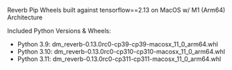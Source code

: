 Reverb Pip Wheels built against tensorflow==2.13 on MacOS w/ M1 (Arm64) Architecture

Included Python Versions & Wheels:

- Python 3.9: dm_reverb-0.13.0rc0-cp39-cp39-macosx_11_0_arm64.whl
- Python 3.10: dm_reverb-0.13.0rc0-cp310-cp310-macosx_11_0_arm64.whl
- Python 3.11: dm_reverb-0.13.0rc0-cp311-cp311-macosx_11_0_arm64.whl
